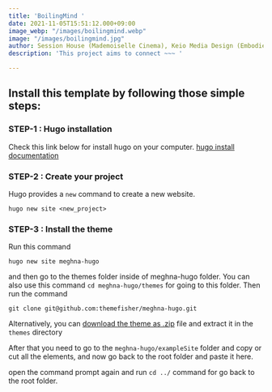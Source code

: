 ```yaml
---
title: 'BoilingMind '
date: 2021-11-05T15:51:12.000+09:00
image_webp: "/images/boilingmind.webp"
image: "/images/boilingmind.jpg"
author: Session House (Mademoiselle Cinema), Keio Media Design (Embodied Media,Geist)
description: 'This project aims to connect ~~~ '

---
```

## Install this template by following those simple steps:

### STEP-1 : Hugo installation

Check this link below for install hugo on your computer. [hugo install documentation](https://gohugo.io/getting-started/installing/)

### STEP-2 : Create your project

Hugo provides a `new` command to create a new website.

    hugo new site <new_project>

### STEP-3 : Install the theme

Run this command

    hugo new site meghna-hugo

and then go to the themes folder inside of meghna-hugo folder. You can also use this command `cd meghna-hugo/themes` for going to this folder. Then run the command

    git clone git@github.com:themefisher/meghna-hugo.git

Alternatively, you can [download the theme as .zip](https://github.com/themefisher/meghna-hugo/archive/master.zip) file and extract it in the `themes` directory

After that you need to go to the `meghna-hugo/exampleSite` folder and copy or cut all the elements, and now go back to the root folder and paste it here.

open the command prompt again and run `cd ../` command for go back to the root folder.

### 